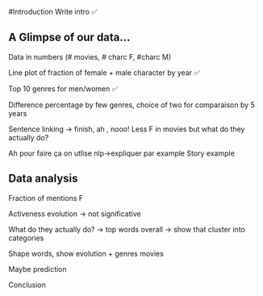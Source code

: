 #Introduction
Write intro ✅

## **A Glimpse of our data...**

Data in numbers (# movies, # charc F, #charc M)

Line plot of fraction of female + male character by year ✅

Top 10 genres for men/women ✅

Difference percentage by few genres, choice of two for comparaison by 5 years

Sentence linking -> finish, ah , nooo! Less F in movies but what do they actually do?

Ah pour faire ça on utlise nlp->expliquer par example Story example

## **Data analysis**

Fraction of mentions F 

Activeness evolution -> not significative

What do they actually do? -> top words overall -> show that cluster into categories

Shape words, show evolution + genres movies

Maybe prediction

Conclusion
